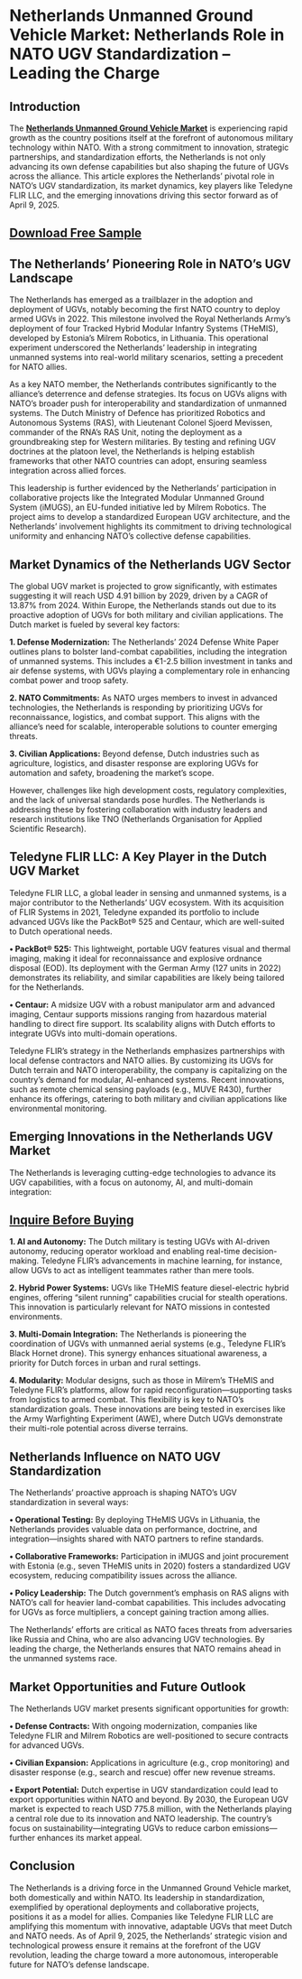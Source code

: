 # Netherlands Unmanned Ground Vehicle Market: Netherlands Role in NATO UGV Standardization – Leading the Charge

## Introduction

The **[Netherlands Unmanned Ground Vehicle Market](https://www.nextmsc.com/report/netherlands-unmanned-ground-vehicle-market)** is experiencing rapid growth as the country positions itself at the forefront of autonomous military technology within NATO. With a strong commitment to innovation, strategic partnerships, and standardization efforts, the Netherlands is not only advancing its own defense capabilities but also shaping the future of UGVs across the alliance. This article explores the Netherlands’ pivotal role in NATO’s UGV standardization, its market dynamics, key players like Teledyne FLIR LLC, and the emerging innovations driving this sector forward as of April 9, 2025.

## [Download Free Sample](https://www.nextmsc.com/netherlands-unmanned-ground-vehicle-market/request-sample)

## The Netherlands’ Pioneering Role in NATO’s UGV Landscape

The Netherlands has emerged as a trailblazer in the adoption and deployment of UGVs, notably becoming the first NATO country to deploy armed UGVs in 2022. This milestone involved the Royal Netherlands Army’s deployment of four Tracked Hybrid Modular Infantry Systems (THeMIS), developed by Estonia’s Milrem Robotics, in Lithuania. This operational experiment underscored the Netherlands’ leadership in integrating unmanned systems into real-world military scenarios, setting a precedent for NATO allies.

As a key NATO member, the Netherlands contributes significantly to the alliance’s deterrence and defense strategies. Its focus on UGVs aligns with NATO’s broader push for interoperability and standardization of unmanned systems. The Dutch Ministry of Defence has prioritized Robotics and Autonomous Systems (RAS), with Lieutenant Colonel Sjoerd Mevissen, commander of the RNA’s RAS Unit, noting the deployment as a groundbreaking step for Western militaries. By testing and refining UGV doctrines at the platoon level, the Netherlands is helping establish frameworks that other NATO countries can adopt, ensuring seamless integration across allied forces.

This leadership is further evidenced by the Netherlands’ participation in collaborative projects like the Integrated Modular Unmanned Ground System (iMUGS), an EU-funded initiative led by Milrem Robotics. The project aims to develop a standardized European UGV architecture, and the Netherlands’ involvement highlights its commitment to driving technological uniformity and enhancing NATO’s collective defense capabilities.

## Market Dynamics of the Netherlands UGV Sector

The global UGV market is projected to grow significantly, with estimates suggesting it will reach USD 4.91 billion by 2029, driven by a CAGR of 13.87% from 2024. Within Europe, the Netherlands stands out due to its proactive adoption of UGVs for both military and civilian applications. The Dutch market is fueled by several key factors:

**1.	Defense Modernization:** The Netherlands’ 2024 Defense White Paper outlines plans to bolster land-combat capabilities, including the integration of unmanned systems. This includes a €1-2.5 billion investment in tanks and air defense systems, with UGVs playing a complementary role in enhancing combat power and troop safety.

**2.	NATO Commitments:** As NATO urges members to invest in advanced technologies, the Netherlands is responding by prioritizing UGVs for reconnaissance, logistics, and combat support. This aligns with the alliance’s need for scalable, interoperable solutions to counter emerging threats.

**3.	Civilian Applications:** Beyond defense, Dutch industries such as agriculture, logistics, and disaster response are exploring UGVs for automation and safety, broadening the market’s scope.

However, challenges like high development costs, regulatory complexities, and the lack of universal standards pose hurdles. The Netherlands is addressing these by fostering collaboration with industry leaders and research institutions like TNO (Netherlands Organisation for Applied Scientific Research).

## Teledyne FLIR LLC: A Key Player in the Dutch UGV Market

Teledyne FLIR LLC, a global leader in sensing and unmanned systems, is a major contributor to the Netherlands’ UGV ecosystem. With its acquisition of FLIR Systems in 2021, Teledyne expanded its portfolio to include advanced UGVs like the PackBot® 525 and Centaur, which are well-suited to Dutch operational needs.

**•	PackBot® 525:** This lightweight, portable UGV features visual and thermal imaging, making it ideal for reconnaissance and explosive ordnance disposal (EOD). Its deployment with the German Army (127 units in 2022) demonstrates its reliability, and similar capabilities are likely being tailored for the Netherlands.

**•	Centaur:** A midsize UGV with a robust manipulator arm and advanced imaging, Centaur supports missions ranging from hazardous material handling to direct fire support. Its scalability aligns with Dutch efforts to integrate UGVs into multi-domain operations.

Teledyne FLIR’s strategy in the Netherlands emphasizes partnerships with local defense contractors and NATO allies. By customizing its UGVs for Dutch terrain and NATO interoperability, the company is capitalizing on the country’s demand for modular, AI-enhanced systems. Recent innovations, such as remote chemical sensing payloads (e.g., MUVE R430), further enhance its offerings, catering to both military and civilian applications like environmental monitoring.

## Emerging Innovations in the Netherlands UGV Market

The Netherlands is leveraging cutting-edge technologies to advance its UGV capabilities, with a focus on autonomy, AI, and multi-domain integration:

## [Inquire Before Buying](https://www.nextmsc.com/netherlands-unmanned-ground-vehicle-market/inquire-before-buying)

**1.	AI and Autonomy:** The Dutch military is testing UGVs with AI-driven autonomy, reducing operator workload and enabling real-time decision-making. Teledyne FLIR’s advancements in machine learning, for instance, allow UGVs to act as intelligent teammates rather than mere tools.

**2.	Hybrid Power Systems:** UGVs like THeMIS feature diesel-electric hybrid engines, offering “silent running” capabilities crucial for stealth operations. This innovation is particularly relevant for NATO missions in contested environments.

**3.	Multi-Domain Integration:** The Netherlands is pioneering the coordination of UGVs with unmanned aerial systems (e.g., Teledyne FLIR’s Black Hornet drone). This synergy enhances situational awareness, a priority for Dutch forces in urban and rural settings.

**4.	Modularity:** Modular designs, such as those in Milrem’s THeMIS and Teledyne FLIR’s platforms, allow for rapid reconfiguration—supporting tasks from logistics to armed combat. This flexibility is key to NATO’s standardization goals.
These innovations are being tested in exercises like the Army Warfighting Experiment (AWE), where Dutch UGVs demonstrate their multi-role potential across diverse terrains.

## Netherlands Influence on NATO UGV Standardization

The Netherlands’ proactive approach is shaping NATO’s UGV standardization in several ways:

**•	Operational Testing:** By deploying THeMIS UGVs in Lithuania, the Netherlands provides valuable data on performance, doctrine, and integration—insights shared with NATO partners to refine standards.

**•	Collaborative Frameworks:** Participation in iMUGS and joint procurement with Estonia (e.g., seven THeMIS units in 2020) fosters a standardized UGV ecosystem, reducing compatibility issues across the alliance.

**•	Policy Leadership:** The Dutch government’s emphasis on RAS aligns with NATO’s call for heavier land-combat capabilities. This includes advocating for UGVs as force multipliers, a concept gaining traction among allies.

The Netherlands’ efforts are critical as NATO faces threats from adversaries like Russia and China, who are also advancing UGV technologies. By leading the charge, the Netherlands ensures that NATO remains ahead in the unmanned systems race.

## Market Opportunities and Future Outlook

The Netherlands UGV market presents significant opportunities for growth:

**•	Defense Contracts:** With ongoing modernization, companies like Teledyne FLIR and Milrem Robotics are well-positioned to secure contracts for advanced UGVs.

**•	Civilian Expansion:** Applications in agriculture (e.g., crop monitoring) and disaster response (e.g., search and rescue) offer new revenue streams.

**•	Export Potential:** Dutch expertise in UGV standardization could lead to export opportunities within NATO and beyond.
By 2030, the European UGV market is expected to reach USD 775.8 million, with the Netherlands playing a central role due to its innovation and NATO leadership. The country’s focus on sustainability—integrating UGVs to reduce carbon emissions—further enhances its market appeal.

## Conclusion

The Netherlands is a driving force in the Unmanned Ground Vehicle market, both domestically and within NATO. Its leadership in standardization, exemplified by operational deployments and collaborative projects, positions it as a model for allies. Companies like Teledyne FLIR LLC are amplifying this momentum with innovative, adaptable UGVs that meet Dutch and NATO needs. As of April 9, 2025, the Netherlands’ strategic vision and technological prowess ensure it remains at the forefront of the UGV revolution, leading the charge toward a more autonomous, interoperable future for NATO’s defense landscape.
